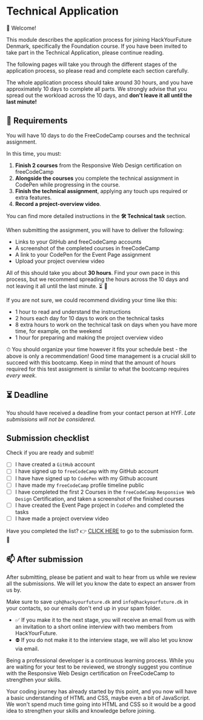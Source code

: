 # Technical Application

👋 Welcome!

This module describes the application process for joining HackYourFuture Denmark, specifically the Foundation course. If you have been invited to take part in the Technical Application, please continue reading.

The following pages will take you through the different stages of the application process, so please read and complete each section carefully.

The whole application process should take around 30 hours, and you have approximately 10 days to complete all parts. We strongly advise that you spread out the workload across the 10 days, and **don't leave it all until the last minute!**

## 🥸 Requirements

You will have 10 days to do the FreeCodeCamp courses and the technical assignment.

In this time, you must:

1. **Finish 2 courses** from the Responsive Web Design certification on freeCodeCamp
1. **Alongside the courses** you complete the technical assignment in CodePen while progressing in the course.
1. **Finish the technical assignment**, applying any touch ups required or extra features.
1. **Record a project-overview video**.

You can find more detailed instructions in the **🛠️ Technical task** section.

When submitting the assignment, you will have to deliver the following:

- Links to your GitHub and freeCodeCamp accounts
- A screenshot of the completed courses in freeCodeCamp
- A link to your CodePen for the Event Page assignment
- Upload your project overview video

All of this should take you about **30 hours**. Find your own pace in this process, but we recommend spreading the hours across the 10 days and not leaving it all until the last minute. ⏳ 🥵

If you are not sure, we could recommend dividing your time like this:

- 1 hour to read and understand the instructions
- 2 hours each day for 10 days to work on the technical tasks
- 8 extra hours to work on the technical task on days when you have more time, for example, on the weekend
- 1 hour for preparing and making the project overview video

⏱ You should organize your time however it fits your schedule best - the above is only a recommendation! Good time management is a crucial skill to succeed with this bootcamp. Keep in mind that the amount of hours required for this test assignment is similar to what the bootcamp requires _every week_.

## ⏳ Deadline

You should have received a deadline from your contact person at HYF.
_Late submissions will not be considered_.

## Submission checklist

Check if you are ready and submit!

- [ ] I have created a `GitHub` account
- [ ] I have signed up to `freeCodeCamp` with my GitHub account
- [ ] I have have signed up to `CodePen` with my Github account
- [ ] I have made my `freeCodeCamp` profile timeline public
- [ ] I have completed the first 2 Courses in the `freeCodeCamp` `Responsive Web Design` Certification, and taken a screenshot of the finished courses
- [ ] I have created the Event Page project in `CodePen` and completed the tasks
- [ ] I have made a project overview video

Have you completed the list?
👉 [CLICK HERE](https://forms.gle/u4xxb6XrJ1rBVeSV9) to go to the submission form. 🏁

## 📫 After submission

After submitting, please be patient and wait to hear from us while we review all the submissions. We will let you know the date to expect an answer from us by.

Make sure to save `cph@hackyourfuture.dk` and `info@hackyourfuture.dk` in your contacts, so our emails don't end up in your spam folder.

- ✅ If you make it to the next stage, you will receive an email from us with an invitation to a short online interview with two members from HackYourFuture.
- ⛔️ If you do not make it to the interview stage, we will also let you know via email.

Being a professional developer is a continuous learning process. While you are waiting for your test to be reviewed, we strongly suggest you continue with the Responsive Web Design certification on FreeCodeCamp to strengthen your skills.

Your coding journey has already started by this point, and you now will have a basic understanding of HTML and CSS, maybe even a bit of JavaScript. We won't spend much time going into HTML and CSS so it would be a good idea to strengthen your skills and knowledge before joining.

